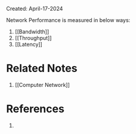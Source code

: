 Created: April-17-2024

Network Performance is measured in below ways:

1. [[Bandwidth]]
2. [[Throughput]]
3. [[Latency]]

# Related Notes

1. [[Computer Network]]
# References

1. 